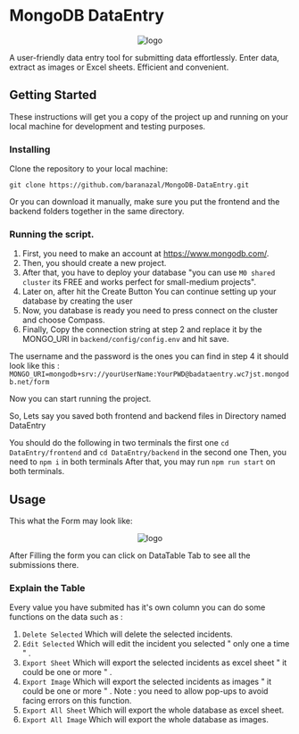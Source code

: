 # MongoDB DataEntry

<p align="center">
<a target="_blank"><img src = "https://github.com/baranazal/MongoDB-DataEntry/assets/72268356/fb83ccda-26d8-44a4-9e90-af4a9d9090ef" alt="logo"></a>
   </p>

A user-friendly data entry tool for submitting data effortlessly. Enter data, extract as images or Excel sheets. Efficient and convenient.


## Getting Started

These instructions will get you a copy of the project up and running on your local machine for development and testing purposes.

### Installing

Clone the repository to your local machine:

```
git clone https://github.com/baranazal/MongoDB-DataEntry.git
```

Or you can download it manually, make sure you put the frontend and the backend folders together in the same directory.


### Running the script.

1. First, you need to make an account at https://www.mongodb.com/.
2. Then, you should create a new project.
3. After that, you have to deploy your database "you can use ` M0 shared cluster ` its FREE and works perfect for small-medium projects".
4. Later on, after hit the Create Button You can continue setting up your database by creating the user 
5. Now, you database is ready you need to press connect on the cluster and choose Compass.
6. Finally, Copy the connection string at step 2 and replace it by the MONGO_URI in ` backend/config/config.env ` and hit save.

The username and the password is the ones you can find in step 4 
it should look like this : ` MONGO_URI=mongodb+srv://yourUserName:YourPWD@badataentry.wc7jst.mongodb.net/form `



Now you can start running the project.

So, Lets say you saved both frontend and backend files in Directory named DataEntry 

You should do the following in two terminals the first one ` cd DataEntry/frontend ` and ` cd DataEntry/backend ` in the second one
Then, you need to ` npm i ` in both terminals 
After that, you may run ` npm run start ` on both terminals.



## Usage

This what the Form may look like: 

<p align="center">
<a target="_blank"><img src = "https://github.com/baranazal/MongoDB-DataEntry/assets/72268356/4a7b0a74-1632-4816-843a-662083c10e80" alt="logo"></a>
   </p>

After Filling the form you can click on DataTable Tab to see all the submissions there.


### Explain the Table 

Every value you have submited has it's own column you can do some functions on the data such as :

1. ` Delete Selected ` Which will delete the selected incidents.
2. ` Edit Selected ` Which will edit the incident you selected " only one a time " .
3. ` Export Sheet ` Which will export the selected incidents as excel sheet " it could be one or more " .
4. ` Export Image ` Which will export the selected incidents as images  " it could be one or more " .
     Note : you need to allow pop-ups to avoid facing errors on this function.
5. ` Export All Sheet ` Which will export the whole database as excel sheet.
6. ` Export All Image ` Which will export the whole database as images.

